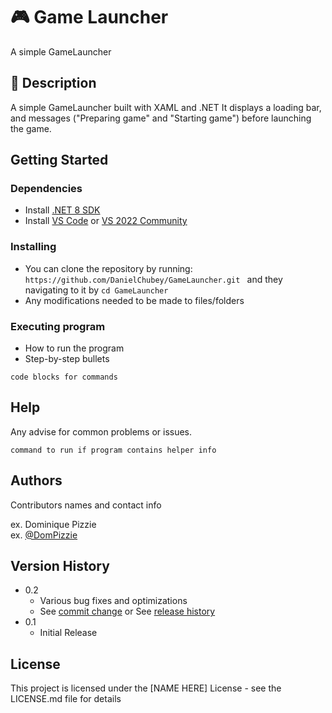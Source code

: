 # 🎮 Game Launcher

A simple GameLauncher


## 📃 Description

A simple GameLauncher built with XAML and .NET It displays a loading bar, and messages ("Preparing game" and "Starting game") before launching the game.

## Getting Started

### Dependencies

* Install [.NET 8 SDK](https://dotnet.microsoft.com/en-us/download)  
* Install [VS Code](https://code.visualstudio.com/) or [VS 2022 Community](https://visualstudio.microsoft.com/vs/community/)

### Installing

* You can clone the repository by running:
```https://github.com/DanielChubey/GameLauncher.git ``` and they navigating to it by ```cd GameLauncher ```
* Any modifications needed to be made to files/folders

### Executing program

* How to run the program
* Step-by-step bullets
```
code blocks for commands
```

## Help

Any advise for common problems or issues.
```
command to run if program contains helper info
```

## Authors

Contributors names and contact info

ex. Dominique Pizzie  
ex. [@DomPizzie](https://twitter.com/dompizzie)

## Version History

* 0.2
    * Various bug fixes and optimizations
    * See [commit change]() or See [release history]()
* 0.1
    * Initial Release

## License

This project is licensed under the [NAME HERE] License - see the LICENSE.md file for details

